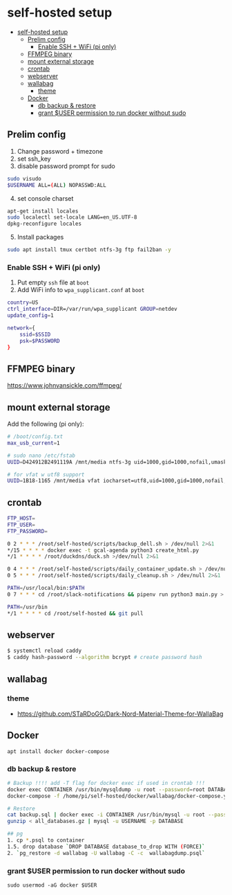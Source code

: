 # self-hosted setup

- [self-hosted setup](#self-hosted-setup)
  - [Prelim config](#prelim-config)
    - [Enable SSH + WiFi (pi only)](#enable-ssh--wifi-pi-only)
  - [FFMPEG binary](#ffmpeg-binary)
  - [mount external storage](#mount-external-storage)
  - [crontab](#crontab)
  - [webserver](#webserver)
  - [wallabag](#wallabag)
    - [theme](#theme)
  - [Docker](#docker)
    - [db backup & restore](#db-backup--restore)
    - [grant $USER permission to run docker without sudo](#grant-user-permission-to-run-docker-without-sudo)

## Prelim config
1. Change password + timezone
2. set ssh_key
3. disable password prompt for sudo
```bash
sudo visudo
$USERNAME ALL=(ALL) NOPASSWD:ALL
```
4. set console charset
```bash
apt-get install locales
sudo localectl set-locale LANG=en_US.UTF-8
dpkg-reconfigure locales
```
5. Install packages
```bash
sudo apt install tmux certbot ntfs-3g ftp fail2ban -y
```

### Enable SSH + WiFi (pi only)
1. Put empty `ssh` file at `boot`
2. Add WiFi info to `wpa_supplicant.conf` at `boot`
  
```bash
country=US
ctrl_interface=DIR=/var/run/wpa_supplicant GROUP=netdev
update_config=1

network={
    ssid=$SSID
    psk=$PASSWORD
}
```

## FFMPEG binary
https://www.johnvansickle.com/ffmpeg/


## mount external storage
Add the following (pi only):
```bash
# /boot/config.txt
max_usb_current=1
```

```bash
# sudo nano /etc/fstab
UUID=D424912B2491119A /mnt/media ntfs-3g uid=1000,gid=1000,nofail,umask=0 0 0

# for vfat w utf8 support
UUID=1B18-1165 /mnt/media vfat iocharset=utf8,uid=1000,gid=1000,nofail,umask=0 0 0
```


## crontab
```bash
FTP_HOST=
FTP_USER=
FTP_PASSWORD=

0 2 * * * /root/self-hosted/scripts/backup_dell.sh > /dev/null 2>&1
*/15 * * * * docker exec -t gcal-agenda python3 create_html.py
*/1 * * * * /root/duckdns/duck.sh >/dev/null 2>&1

0 4 * * * /root/self-hosted/scripts/daily_container_update.sh > /dev/null 2>&1
0 5 * * * /root/self-hosted/scripts/daily_cleanup.sh > /dev/null 2>&1

PATH=/usr/local/bin:$PATH
0 7 * * * cd /root/slack-notifications && pipenv run python3 main.py > /dev/null 2>&1

PATH=/usr/bin
*/1 * * * * cd /root/self-hosted && git pull
```

## webserver
```bash
$ systemctl reload caddy
$ caddy hash-password --algorithm bcrypt # create password hash
```

## wallabag
### theme
- https://github.com/STaRDoGG/Dark-Nord-Material-Theme-for-WallaBag

## Docker
`apt install docker docker-compose`

### db backup & restore
```bash
# Backup !!!! add -T flag for docker exec if used in crontab !!!
docker exec CONTAINER /usr/bin/mysqldump -u root --password=root DATABASE > backup.sql
docker-compose -f /home/pi/self-hosted/docker/wallabag/docker-compose.yml exec db pg_dump -Fc -c -U wallabag > $home_dir"/"$wallabag_sqldump_filename

# Restore
cat backup.sql | docker exec -i CONTAINER /usr/bin/mysql -u root --password=root DATABASE
gunzip < all_databases.gz | mysql -u USERNAME -p DATABASE

## pg
1. cp *.psql to container
1.5. drop database `DROP DATABASE database_to_drop WITH (FORCE)`
2. `pg_restore -d wallabag -U wallabag -C -c  wallabagdump.psql`
```

### grant $USER permission to run docker without sudo
`sudo usermod -aG docker $USER`
